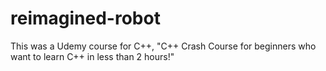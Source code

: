 # reimagined-robot
This was a Udemy course for C++, "C++ Crash Course for beginners who want to learn C++ in less than 2 hours!"
